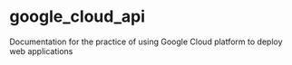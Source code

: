 # google_cloud_api
Documentation for the practice of using Google Cloud platform to deploy web applications
